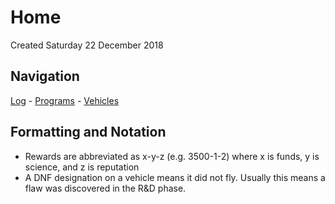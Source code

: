 # Home
Created Saturday 22 December 2018

Navigation
----------
[Log](./Log.markdown) - [Programs](./Programs.markdown) - [Vehicles](./Vehicles.markdown)

Formatting and Notation
-----------------------

* Rewards are abbreviated as x-y-z (e.g. 3500-1-2) where x is funds, y is science, and z is reputation
* A DNF designation on a vehicle means it did not fly. Usually this means a flaw was discovered in the R&D phase.


